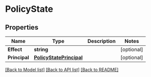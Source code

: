 # PolicyState

## Properties
Name | Type | Description | Notes
------------ | ------------- | ------------- | -------------
**Effect** | **string** |  | [optional] 
**Principal** | [**PolicyStatePrincipal**](PolicyState_principal.md) |  | [optional] 

[[Back to Model list]](../README.md#documentation-for-models) [[Back to API list]](../README.md#documentation-for-api-endpoints) [[Back to README]](../README.md)



